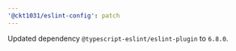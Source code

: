 ```yaml
---
'@ckt1031/eslint-config': patch
---
```


Updated dependency `@typescript-eslint/eslint-plugin` to `6.8.0`.
